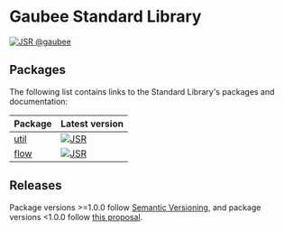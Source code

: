 # Gaubee Standard Library

[![JSR @gaubee](https://jsr.io/badges/@gaubee)](https://jsr.io/@gaubee)

## Packages

The following list contains links to the Standard Library's packages and
documentation:

| Package                             | Latest version                                                            |
| ----------------------------------- | ------------------------------------------------------------------------- |
| [util](https://jsr.io/@gaubee/util) | [![JSR](https://jsr.io/badges/@gaubee/util)](https://jsr.io/@gaubee/util) |
| [flow](https://jsr.io/@gaubee/flow) | [![JSR](https://jsr.io/badges/@gaubee/flow)](https://jsr.io/@gaubee/flow) |

## Releases

Package versions >=1.0.0 follow [Semantic Versioning](https://semver.org/), and
package versions <1.0.0 follow
[this proposal](https://github.com/semver/semver/pull/923).
